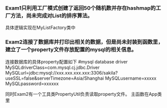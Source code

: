 ### Exam1只利用工厂模式创建了返回50个随机数并存在hashmap的工厂方法，尚未完成对List的排序算法。
具体逻辑实现在MyListFactory类中

### Exam2连接了数据库并打印出相关的数据，但是尚未封装到函数里，建立了一个property文件存放配置的mysql的相关信息。

连接数据库的具体property配置如下
#mysql database driver
MySQLdriverClass=com.mysql.cj.jdbc.Driver
MySQLurl=jdbc:mysql://xxx.xxx.xxx.xxx:3306/sakila?useSSL=false&serverTimezone=Asia/Shanghai
MySQLusername=xxxxx
MySQLpassword=xxxxxx

同时Exam2有一个工具类PropertyUtil负责读取property文件。
主函数在App类里
